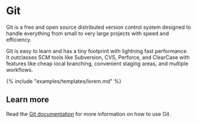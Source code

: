 # Git

Git is a free and open source distributed version control system designed to handle everything from small to very large projects with speed and efficiency.

Git is easy to learn and has a tiny footprint with lightning fast performance. It outclasses SCM tools like Subversion, CVS, Perforce, and ClearCase with features like cheap local branching, convenient staging areas, and multiple workflows.

{% include "examples/templates/lorem.md" %}

## Learn more

Read the [Git documentation](https://git-scm.com/docs) for more information on how to use Git.
